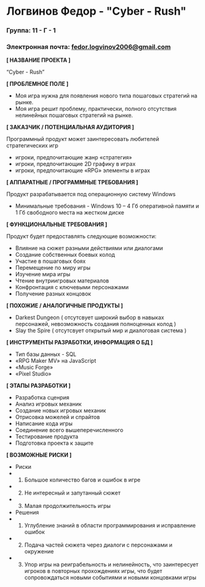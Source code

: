 # Логвинов Федор - "Cyber - Rush"

### Группа: 11 - Г - 1
### Электронная почта: fedor.logvinov2006@gmail.com

**[ НАЗВАНИЕ ПРОЕКТА ]**

“Cyber - Rush”

**[ ПРОБЛЕМНОЕ ПОЛЕ ]**

* Моя игра нужна для появления нового типа пошаговых стратегий на рынке.
* Моя игра решит проблему, практически, полного отсутствия нелинейных пошаговых стратегий на рынке.

**[ ЗАКАЗЧИК / ПОТЕНЦИАЛЬНАЯ АУДИТОРИЯ ]**

Программный продукт может заинтересовать любителей стратегических игр

* игроки, предпочитающие жанр «стратегия»
* игроки, предпочитающие 2D графику в играх
* игроки, предпочитающие «RPG» элементы в играх

**[ АППАРАТНЫЕ / ПРОГРАММНЫЕ ТРЕБОВАНИЯ ]** 

Продукт разрабатывается под операционную систему Windows

* Минимальные требования - Windows 10 – 4 Гб оперативной памяти и 1 Гб свободного места на жестком диске 

**[ ФУНКЦИОНАЛЬНЫЕ ТРЕБОВАНИЯ ]**

Продукт будет предоставлять следующие возможности:

* Влияние на сюжет разными действиями или диалогами
* Создание собственных боевых колод
* Участие в пошаговых боях
* Перемещение по миру игры
* Изучение мира игры
* Чтение внутриигровых материалов 
* Конфронтация с ключевыми персонажами
* Получение разных концовок

**[ ПОХОЖИЕ / АНАЛОГИЧНЫЕ ПРОДУКТЫ ]**

* Darkest Dungeon ( отсутсвует широкий выбор в навыках персонажей, невозможность создания полноценных колод ) 
* Slay the Spire  ( отсутсвует открытый мир и диалоговая система ) 

**[ ИНСТРУМЕНТЫ РАЗРАБОТКИ, ИНФОРМАЦИЯ О БД ]**

*	Тип базы данных - SQL
*	«RPG Maker MV» на JavaScript
*	«Music Forge»
*	«Pixel Studio»	

**[ ЭТАПЫ РАЗРАБОТКИ ]**

*	Разработка сценрия
*	Анализ игровых механик
*	Создание новых игровых механик
*	Отрисовка можелей и спрайтов
*	Написание кода игры
* Соединение всего вышеперечисленного 
*	Тестирование продукта
*	Подготовка проекта к защите

**[ ВОЗМОЖНЫЕ РИСКИ ]**
* Риски
* 1. Большое количество багов и ошибок в игре
* 2. Не интересный и запутанный сюжет
* 3. Малая продолжительность игры
* Решения
* 1. Углубление знаний в области программирования и исправление ошибок
* 2. Подача частей сюжета через диалоги с персонажами и окружение
* 3. Упор игры на реиграбельность и нелинейность, что заинтересует игроков в повторных прохождениях игры, что будет сопровождаться новыми событиями и новыми концовками игры
